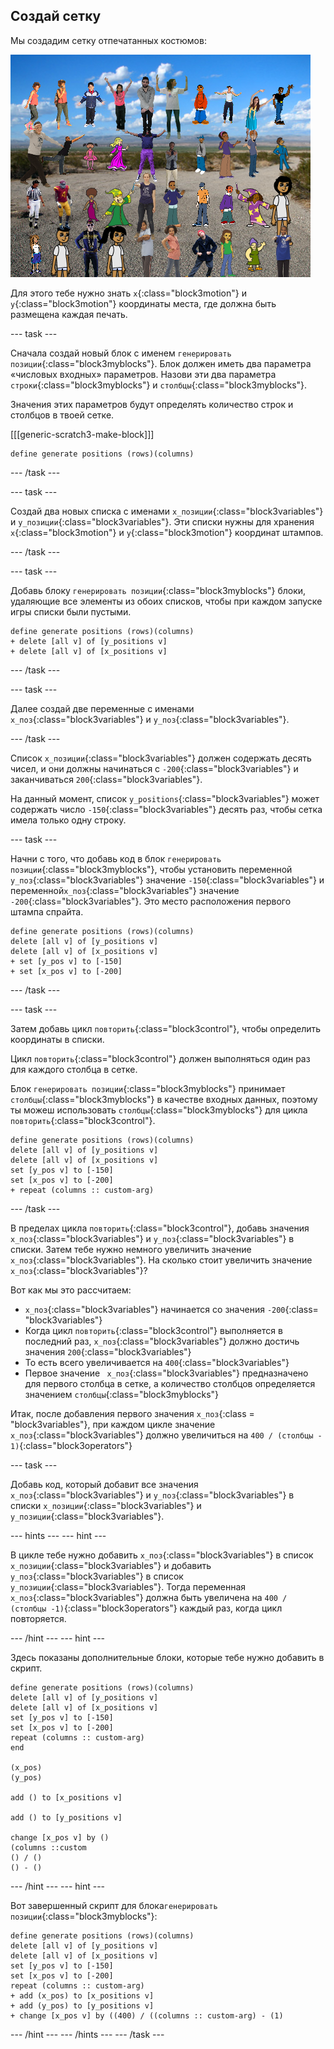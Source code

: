 ## Создай сетку

Мы создадим сетку отпечатанных костюмов:

![штампы в сетке](images/stamp_grid.png)

Для этого тебе нужно знать `х`{:class="block3motion"} и `y`{:class="block3motion"} координаты места, где должна быть размещена каждая печать.

\--- task \---

Сначала создай новый блок с именем `генерировать позиции`{:class="block3myblocks"}. Блок должен иметь два параметра «числовых входных» параметров. Назови эти два параметра `строки`{:class="block3myblocks"} и `столбцы`{:class="block3myblocks"}.

Значения этих параметров будут определять количество строк и столбцов в твоей сетке.

[[[generic-scratch3-make-block]]]

```blocks3
define generate positions (rows)(columns)
```

\--- /task \---

\--- task \---

Создай два новых списка с именами `x_позиции`{:class="block3variables"} и `y_позиции`{:class="block3variables"}. Эти списки нужны для хранения `x`{:class="block3motion"} и `y`{:class="block3motion"} координат штампов.

\--- /task \---

\--- task \---

Добавь блоку `генерировать позиции`{:class="block3myblocks"} блоки, удаляющие все элементы из обоих списков, чтобы при каждом запуске игры списки были пустыми.

```blocks3
define generate positions (rows)(columns)
+ delete [all v] of [y_positions v]
+ delete [all v] of [x_positions v]
```

\--- /task \---

\--- task \---

Далее создай две переменные с именами `x_поз`{:class="block3variables"} и `y_поз`{:class="block3variables"}.

\--- /task \---

Список `x_позиции`{:class="block3variables"} должен содержать десять чисел, и они должны начинаться с `-200`{:class="block3variables"} и заканчиваться `200`{:class="block3variables"}.

На данный момент, список `y_positions`{:class="block3variables"} может содержать число `-150`{:class="block3variables"} десять раз, чтобы сетка имела только одну строку.

\--- task \---

Начни с того, что добавь код в блок `генерировать позиции`{:class="block3myblocks"}, чтобы установить переменной `y_поз`{:class="block3variables"} значение `-150`{:class="block3variables"} и переменной`x_поз`{:class="block3variables"} значение `-200`{:class="block3variables"}. Это место расположения первого штампа спрайта.

```blocks3
define generate positions (rows)(columns)
delete [all v] of [y_positions v]
delete [all v] of [x_positions v]
+ set [y_pos v] to [-150]
+ set [x_pos v] to [-200]
```

\--- /task \---

\--- task \---

Затем добавь цикл `повторить`{:class="block3control"}, чтобы определить координаты в списки.

Цикл `повторить`{:class="block3control"} должен выполняться один раз для каждого столбца в сетке.

Блок `генерировать позиции`{:class="block3myblocks"} принимает `столбцы`{:class="block3myblocks"} в качестве входных данных, поэтому ты можеш использовать `столбцы`{:class="block3myblocks"} для цикла `повторить`{:class="block3control"}.

```blocks3
define generate positions (rows)(columns)
delete [all v] of [y_positions v]
delete [all v] of [x_positions v]
set [y_pos v] to [-150]
set [x_pos v] to [-200]
+ repeat (columns :: custom-arg)
```

\--- /task \---

В пределах цикла `повторить`{:class="block3control"}, добавь значения `x_поз`{:class="block3variables"} и `y_поз`{:class="block3variables"} в списки. Затем тебе нужно немного увеличить значение ` x_поз`{:class="block3variables"}. На сколько стоит увеличить значение `x_поз`{:class="block3variables"}?

Вот как мы это рассчитаем:

- `x_поз`{:class="block3variables"} начинается со значения `-200`{:class= "block3variables"}
- Когда цикл `повторить`{:class="block3control"} выполняется в последний раз, `x_поз`{:class="block3variables"} должно достичь значения `200`{:class="block3variables"}
- То есть всего увеличивается на `400`{:class="block3variables"}
- Первое значение ` x_поз`{:class="block3variables"} предназначено для первого столбца в сетке, а количество столбцов определяется значением `столбцы`{:class="block3myblocks"}

Итак, после добавления первого значения `x_поз`{:class = "block3variables"}, при каждом цикле значение `x_поз`{:class="block3variables"} должно увеличиться на `400 / (столбцы - 1)`{:class="block3operators"}

\--- task \---

Добавь код, который добавит все значения `x_поз`{:class="block3variables"} и `y_поз`{:class="block3variables"} в списки `x_позиции`{:class="block3variables"} и `y_позиции`{:class="block3variables"}.

\--- hints \--- \--- hint \---

В цикле тебе нужно добавить `x_поз`{:class="block3variables"} в список `x_позиции`{:class="block3variables"} и добавить `y_поз`{:class="block3variables"} в список `y_позиции`{:class="block3variables"}. Тогда переменная `x_поз`{:class="block3variables"} должна быть увеличена на `400 / (столбцы -1)`{:class="block3operators"} каждый раз, когда цикл повторяется.

\--- /hint \--- \--- hint \---

Здесь показаны дополнительные блоки, которые тебе нужно добавить в скрипт.

```blocks3
define generate positions (rows)(columns)
delete [all v] of [y_positions v]
delete [all v] of [x_positions v]
set [y_pos v] to [-150]
set [x_pos v] to [-200]
repeat (columns :: custom-arg)
end

(x_pos)
(y_pos)

add () to [x_positions v]

add () to [y_positions v]

change [x_pos v] by ()
(columns ::custom
() / () 
() - ()
```

\--- /hint \--- \--- hint \---

Вот завершенный скрипт для блока`генерировать позиции`{:class="block3myblocks"}:

```blocks3
define generate positions (rows)(columns)
delete [all v] of [y_positions v]
delete [all v] of [x_positions v]
set [y_pos v] to [-150]
set [x_pos v] to [-200]
repeat (columns :: custom-arg)
+ add (x_pos) to [x_positions v]
+ add (y_pos) to [y_positions v]
+ change [x_pos v] by ((400) / ((columns :: custom-arg) - (1)
```

\--- /hint \--- \--- /hints \--- \--- /task \---